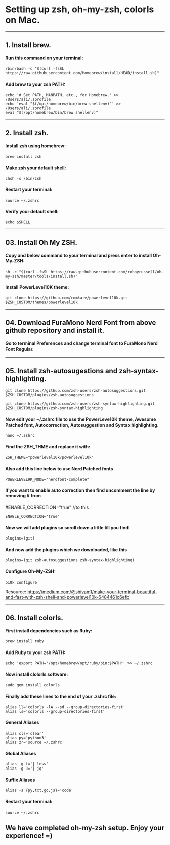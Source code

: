 # Setting up zsh, oh-my-zsh, colorls on Mac.

--------------------------------------------------------------------------------------------------------------
## 1. Install brew.

#### Run this command on your terminal:
```
/bin/bash -c "$(curl -fsSL https://raw.githubusercontent.com/Homebrew/install/HEAD/install.sh)"
```

#### Add brew to your zsh PATH:
```
echo '# Set PATH, MANPATH, etc., for Homebrew.' >> /Users/ali/.zprofile
echo 'eval "$(/opt/homebrew/bin/brew shellenv)"' >> /Users/ali/.zprofile
eval "$(/opt/homebrew/bin/brew shellenv)"
```

--------------------------------------------------------------------------------------------------------------
## 2. Install zsh.

#### Install zsh using homebrew:
```
brew install zsh
```

#### Make zsh your default shell:
```
chsh -s /bin/zsh
```

#### Restart your terminal:
```
source ~/.zshrc
```

#### Verify your default shell:
```
echo $SHELL
```

--------------------------------------------------------------------------------------------------------------
## 03. Install Oh My ZSH.

#### Copy and below command to your terminal and press enter to install Oh-My-ZSH:
```
sh -c "$(curl -fsSL https://raw.githubusercontent.com/robbyrussell/oh-my-zsh/master/tools/install.sh)"
```

#### Install PowerLevel10K theme:
```
git clone https://github.com/romkatv/powerlevel10k.git $ZSH_CUSTOM/themes/powerlevel10k
```

--------------------------------------------------------------------------------------------------------------
## 04. Download FuraMono Nerd Font from above github repository and install it.

#### Go to terminal Preferences and change terminal font to FuraMono Nerd Font Regular.


--------------------------------------------------------------------------------------------------------------
## 05. Install zsh-autosugestions and zsh-syntax-highlighting.
```
git clone https://github.com/zsh-users/zsh-autosuggestions.git $ZSH_CUSTOM/plugins/zsh-autosuggestions
```
```
git clone https://github.com/zsh-users/zsh-syntax-highlighting.git $ZSH_CUSTOM/plugins/zsh-syntax-highlighting
```

#### Now edit your ~/.zshrc file to use the PowerLeve10K theme, Awesome Patched font, Autocorrection, Autosuggestion and Syntax highlighting.
```
nano ~/.zshrc
```

#### Find the ZSH_THME and replace it with:
```
ZSH_THEME="powerlevel10k/powerlevel10k"
```

#### Also add this line below to use Nerd Patched fonts
```
POWERLEVEL9K_MODE="nerdfont-complete"
```

#### If you want to enable auto correction then find uncomment the line by removing # from

#ENABLE_CORRECTION="true"
//to this
```
ENABLE_CORRECTION="true"
```

#### Now we will add plugins so scroll down a little till you find
```
plugins=(git)
```

#### And now add the plugins which we downloaded, like this
```
plugins=(git zsh-autosuggestions zsh-syntax-highlighting)
```

#### Configure Oh-My-ZSH:
```
p10k configure
```

Resource: https://medium.com/@shivam1/make-your-terminal-beautiful-and-fast-with-zsh-shell-and-powerlevel10k-6484461c6efb


--------------------------------------------------------------------------------------------------------------
## 06. Install colorls.

#### First install dependencies such as Ruby:
```
brew install ruby
```

#### Add Ruby to your zsh PATH:
```
echo 'export PATH="/opt/homebrew/opt/ruby/bin:$PATH"' >> ~/.zshrc
```

#### Now install clolorls software:
```
sudo gem install colorls
```

#### Finally add these lines to the end of your .zshrc file:
```
alias ll='colorls -lA --sd --group-directories-first'
alias ls='colorls --group-directories-first'
```

#### General Aliases
```
alias cls='clear'
alias py='python3'
alias zr='source ~/.zshrc'
```

#### Global Aliases
```
alias -g L='| less'
alias -g J='| jq'
```

#### Suffix Aliases
```
alias -s {py,txt,go,js}='code'
```

#### Restart your terminal:
```
source ~/.zshrc
```

## We have completed oh-my-zsh setup. Enjoy your experience! =)
